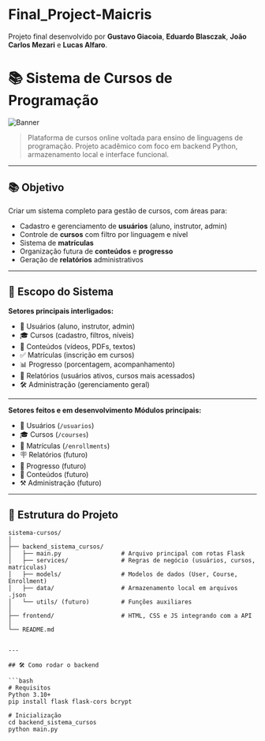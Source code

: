 # Final_Project-Maicris
Projeto final desenvolvido por **Gustavo Giacoia**, **Eduardo Blasczak**, **João Carlos Mezari** e **Lucas Alfaro**.



# 📚 Sistema de Cursos de Programação

![Banner](https://media.giphy.com/media/dWesBcTLavkZuG35MI/giphy.gif)

> Plataforma de cursos online voltada para ensino de linguagens de programação. Projeto acadêmico com foco em backend Python, armazenamento local e interface funcional.


---

## 📚 Objetivo

Criar um sistema completo para gestão de cursos, com áreas para:

- Cadastro e gerenciamento de **usuários** (aluno, instrutor, admin)
- Controle de **cursos** com filtro por linguagem e nível
- Sistema de **matrículas**
- Organização futura de **conteúdos** e **progresso**
- Geração de **relatórios** administrativos

---

## 🧠 **Escopo do Sistema**

**Setores principais interligados:**

- 👤 Usuários (aluno, instrutor, admin)
- 🎓 Cursos (cadastro, filtros, níveis)
- 📂 Conteúdos (vídeos, PDFs, textos)
- ✅ Matrículas (inscrição em cursos)
- 📊 Progresso (porcentagem, acompanhamento)
- 🧾 Relatórios (usuários ativos, cursos mais acessados)
- 🛠 Administração (gerenciamento geral)
---
**Setores feitos e em desenvolvimento**
**Módulos principais:**

- 👤 Usuários (`/usuarios`)
- 🎓 Cursos (`/courses`)
- 📑 Matrículas (`/enrollments`)
- 🪧 Relatórios (futuro)
- 🎲 Progresso (futuro)
- 📂 Conteúdos (futuro)
- ⚒️ Administração (futuro)

---

## 📁 Estrutura do Projeto

```plaintext
sistema-cursos/
│
├── backend_sistema_cursos/
│   ├── main.py                 # Arquivo principal com rotas Flask
│   ├── services/               # Regras de negócio (usuários, cursos, matrículas)
│   ├── models/                 # Modelos de dados (User, Course, Enrollment)
│   ├── data/                   # Armazenamento local em arquivos .json
│   └── utils/ (futuro)         # Funções auxiliares
│
├── frontend/                   # HTML, CSS e JS integrando com a API
│
└── README.md


---

## 🛠 Como rodar o backend

```bash
# Requisitos
Python 3.10+
pip install flask flask-cors bcrypt

# Inicialização
cd backend_sistema_cursos
python main.py

